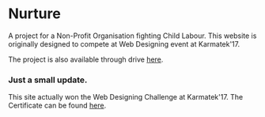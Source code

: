 # Nurture
A project for a Non-Profit Organisation fighting Child Labour. This website is originally designed to compete at Web Designing event at Karmatek'17.

The project is also available through drive [here](https://drive.google.com/open?id=0B3vs7KThmr3KTVRYNFhzeXVHM00 "Drive Link to the folder").

### Just a small update.

This site actually won the Web Designing Challenge at Karmatek'17. The Certificate can be found [here](https://drive.google.com/file/d/0B3vs7KThmr3KTzF2T08tMDItSGs "Drive link to the screenshot of the certificate that I won").
